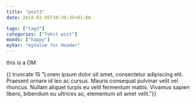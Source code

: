 ```yaml
---
title: "post3"
date: 2018-02-05T10:38:35+01:00

tags: ["tag3"]
categories: ["Tekst post"]
moods: ["happy"]
myVar: "myValue for Header"
---
```


this is a OM

{{ truncate 15 "Lorem ipsum dolor sit amet, consectetur adipiscing elit. Praesent ornare id leo ac cursus. Mauris consequat pulvinar velit vel rhoncus. Nullam aliquet turpis eu velit fermentum mattis. Vivamus sapien libero, bibendum eu ultrices ac, elementum sit amet velit."}}
